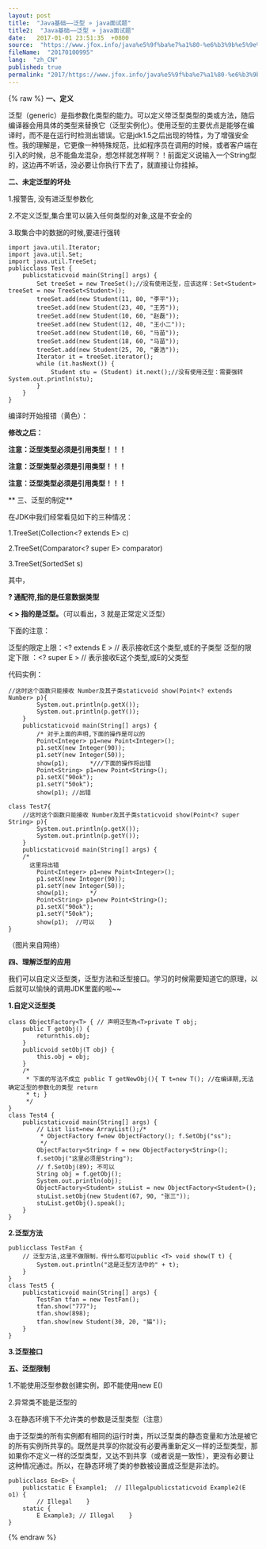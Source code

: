 ```yaml
---
layout: post
title:  "Java基础——泛型 » java面试题"
title2:  "Java基础——泛型 » java面试题"
date:   2017-01-01 23:51:35  +0800
source:  "https://www.jfox.info/java%e5%9f%ba%e7%a1%80-%e6%b3%9b%e5%9e%8b.html"
fileName:  "20170100995"
lang:  "zh_CN"
published: true
permalink: "2017/https://www.jfox.info/java%e5%9f%ba%e7%a1%80-%e6%b3%9b%e5%9e%8b.html"
---
```

{% raw %}
**一、定义**

泛型（generic）是指参数化类型的能力。可以定义带泛型类型的类或方法，随后编译器会用具体的类型来替换它（泛型实例化）。使用泛型的主要优点是能够在编译时，而不是在运行时检测出错误。它是jdk1.5之后出现的特性，为了增强安全性。我的理解是，它更像一种特殊规范，比如程序员在调用的时候，或者客户端在引入的时候，总不能鱼龙混杂，想怎样就怎样啊？！前面定义说输入一个String型的，这边再不听话，没必要让你执行下去了，就直接让你挂掉。

**二、未定泛型的坏处**

1.报警告, 没有进泛型参数化

2.不定义泛型,集合里可以装入任何类型的对象,这是不安全的

3.取集合中的数据的时候,要进行强转

    import java.util.Iterator;
    import java.util.Set;
    import java.util.TreeSet;
    publicclass Test {
        publicstaticvoid main(String[] args) {
            Set treeSet = new TreeSet();//没有使用泛型，应该这样：Set<Student> treeSet = new TreeSet<Student>();
            treeSet.add(new Student(11, 80, "李平"));
            treeSet.add(new Student(23, 40, "王芳"));
            treeSet.add(new Student(10, 60, "赵磊"));
            treeSet.add(new Student(12, 40, "王小二"));
            treeSet.add(new Student(10, 60, "马苗"));
            treeSet.add(new Student(18, 60, "马苗"));
            treeSet.add(new Student(25, 70, "姜浩"));
            Iterator it = treeSet.iterator();
            while (it.hasNext()) {
                Student stu = (Student) it.next();//没有使用泛型：需要强转            System.out.println(stu);
            }
        }
    }

编译时开始报错（黄色）：

**修改之后：**

**注意：泛型类型必须是引用类型！！！**

**注意：泛型类型必须是引用类型！！！**

**注意：泛型类型必须是引用类型！！！**

** 三、泛型的制定**

在JDK中我们经常看见如下的三种情况：

1.TreeSet(Collection<? extends E> c)

2.TreeSet(Comparator<? super E> comparator)

3.TreeSet(SortedSet<E> s)

其中，

**? 通配符,指的是任意数据类型**

**< > 指的是泛型。**（可以看出，3 就是正常定义泛型）

下面的注意：

泛型的限定上限：<? extends E > // 表示接收E这个类型,或E的子类型
泛型的限定下限 ：<? super E > // 表示接收E这个类型,或E的父类型

代码实例：

    //这时这个函数只能接收 Number及其子类staticvoid show(Point<? extends Number> p){ 
            System.out.println(p.getX());
            System.out.println(p.getY());
        }
        publicstaticvoid main(String[] args) {
            /* 对于上面的声明,下面的操作是可以的
            Point<Integer> p1=new Point<Integer>();
            p1.setX(new Integer(90));
            p1.setY(new Integer(50));
            show(p1);      *///下面的操作将出错
            Point<String> p1=new Point<String>();
            p1.setX("90ok");
            p1.setY("50ok");
            show(p1); //出错

    class Test7{
        //这时这个函数只能接收 Number及其子类staticvoid show(Point<? super String> p){ 
            System.out.println(p.getX());
            System.out.println(p.getY());
        }
        publicstaticvoid main(String[] args) {
        /*
          这里将出错
            Point<Integer> p1=new Point<Integer>();
            p1.setX(new Integer(90));
            p1.setY(new Integer(50));
            show(p1);      */  
            Point<String> p1=new Point<String>();
            p1.setX("90ok");
            p1.setY("50ok");
            show(p1);  //可以    }
    }
    

 （图片来自网络）

**四、理解泛型的应用**

我们可以自定义泛型类，泛型方法和泛型接口。学习的时候需要知道它的原理，以后就可以愉快的调用JDK里面的啦~~

**1.自定义泛型类**

    class ObjectFactory<T> { // 声明泛型為<T>private T obj;
        public T getObj() {
            returnthis.obj;
        }
        publicvoid setObj(T obj) {
            this.obj = obj;
        }
        /*
         * 下面的写法不成立 public T getNewObj(){ T t=new T(); //在编译期,无法确定泛型的参数化的类型 return
         * t; }
         */
    }
    class Test4 {
        publicstaticvoid main(String[] args) {
            // List list=new ArrayList();/*
             * ObjectFactory f=new ObjectFactory(); f.SetObj("ss");
             */
            ObjectFactory<String> f = new ObjectFactory<String>();
            f.setObj("这里必须是String");
            // f.SetObj(89); 不可以
            String obj = f.getObj();
            System.out.println(obj);
            ObjectFactory<Student> stuList = new ObjectFactory<Student>();
            stuList.setObj(new Student(67, 90, "张三"));
            stuList.getObj().speak();
        }
    }

**2.泛型方法**

    publicclass TestFan {
        // 泛型方法,这里不做限制，传什么都可以public <T> void show(T t) {
            System.out.println("这是泛型方法中的" + t);
        }
    }
    class Test5 {
        publicstaticvoid main(String[] args) {
            TestFan tfan = new TestFan();
            tfan.show("777");
            tfan.show(898);
            tfan.show(new Student(30, 20, "猫"));
        }
    }

**3.泛型接口**

**五、泛型限制**

1.不能使用泛型参数创建实例，即不能使用new E()

2.异常类不能是泛型的

3.在静态环境下不允许类的参数是泛型类型（注意）

由于泛型类的所有实例都有相同的运行时类，所以泛型类的静态变量和方法是被它的所有实例所共享的。既然是共享的你就没有必要再重新定义一样的泛型类型，那如果你不定义一样的泛型类型，又达不到共享（或者说是一致性），更没有必要让这种情况通过。所以，在静态环境了类的参数被设置成泛型是非法的。

    publicclass Ee<E> {
        publicstatic E Example1;  // Illegalpublicstaticvoid Example2(E o1) { 
            // Illegal    }
        static {
            E Example3; // Illegal    }
    }
{% endraw %}